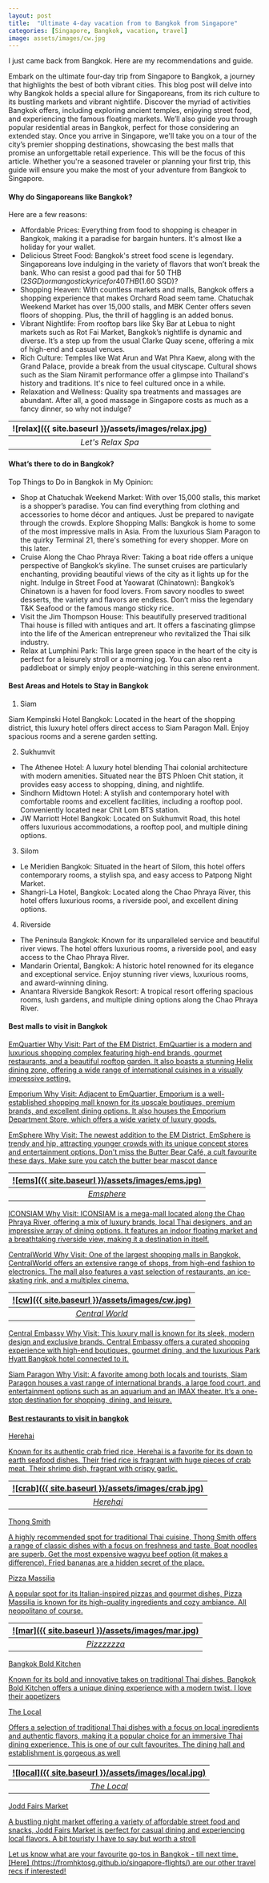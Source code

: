 ```yaml
---
layout: post
title:  "Ultimate 4-day vacation from to Bangkok from Singapore"
categories: [Singapore, Bangkok, vacation, travel]
image: assets/images/cw.jpg
---
```

I just came back from Bangkok. Here are my recommendations and guide.

Embark on the ultimate four-day trip from Singapore to Bangkok, a journey that highlights the best of both vibrant cities. This blog post will delve into why Bangkok holds a special allure for Singaporeans, from its rich culture to its bustling markets and vibrant nightlife. Discover the myriad of activities Bangkok offers, including exploring ancient temples, enjoying street food, and experiencing the famous floating markets. We’ll also guide you through popular residential areas in Bangkok, perfect for those considering an extended stay. Once you arrive in Singapore, we'll take you on a tour of the city’s premier shopping destinations, showcasing the best malls that promise an unforgettable retail experience. This will be the focus of this article. Whether you're a seasoned traveler or planning your first trip, this guide will ensure you make the most of your adventure from Bangkok to Singapore.

#### Why do Singaporeans like Bangkok? 

Here are a few reasons:
+ Affordable Prices: Everything from food to shopping is cheaper in Bangkok, making it a paradise for bargain hunters. It's almost like a holiday for your wallet.
+ Delicious Street Food: Bangkok's street food scene is legendary. Singaporeans love indulging in the variety of flavors that won’t break the bank. Who can resist a good pad thai for 50 THB ($2 SGD) or mango sticky rice for 40 THB ($1.60 SGD)?
+ Shopping Heaven: With countless markets and malls, Bangkok offers a shopping experience that makes Orchard Road seem tame. Chatuchak Weekend Market has over 15,000 stalls, and MBK Center offers seven floors of shopping. Plus, the thrill of haggling is an added bonus.
+ Vibrant Nightlife: From rooftop bars like Sky Bar at Lebua to night markets such as Rot Fai Market, Bangkok’s nightlife is dynamic and diverse. It’s a step up from the usual Clarke Quay scene, offering a mix of high-end and casual venues.
+ Rich Culture: Temples like Wat Arun and Wat Phra Kaew, along with the Grand Palace, provide a break from the usual cityscape. Cultural shows such as the Siam Niramit performance offer a glimpse into Thailand's history and traditions. It's nice to feel cultured once in a while.
+ Relaxation and Wellness: Quality spa treatments and massages are abundant. After all, a good massage in Singapore costs as much as a fancy dinner, so why not indulge?

| ![relax]({{ site.baseurl }}/assets/images/relax.jpg)
|:--:| 
|  *Let's Relax Spa*  |

#### What’s there to do in Bangkok?

Top Things to Do in Bangkok in My Opinion:
+ Shop at Chatuchak Weekend Market: With over 15,000 stalls, this market is a shopper’s paradise. You can find everything from clothing and accessories to home décor and antiques. Just be prepared to navigate through the crowds.
Explore Shopping Malls: Bangkok is home to some of the most impressive malls in Asia. From the luxurious Siam Paragon to the quirky Terminal 21, there's something for every shopper. More on this later.
+ Cruise Along the Chao Phraya River: Taking a boat ride offers a unique perspective of Bangkok’s skyline. The sunset cruises are particularly enchanting, providing beautiful views of the city as it lights up for the night.
Indulge in Street Food at Yaowarat (Chinatown): Bangkok’s Chinatown is a haven for food lovers. From savory noodles to sweet desserts, the variety and flavors are endless. Don’t miss the legendary T&K Seafood or the famous mango sticky rice.
+ Visit the Jim Thompson House: This beautifully preserved traditional Thai house is filled with antiques and art. It offers a fascinating glimpse into the life of the American entrepreneur who revitalized the Thai silk industry.
+ Relax at Lumphini Park: This large green space in the heart of the city is perfect for a leisurely stroll or a morning jog. You can also rent a paddleboat or simply enjoy people-watching in this serene environment.

#### Best Areas and Hotels to Stay in Bangkok

1. Siam

Siam Kempinski Hotel Bangkok: Located in the heart of the shopping district, this luxury hotel offers direct access to Siam Paragon Mall. Enjoy spacious rooms and a serene garden setting.

2. Sukhumvit

+ The Athenee Hotel: A luxury hotel blending Thai colonial architecture with modern amenities. Situated near the BTS Phloen Chit station, it provides easy access to shopping, dining, and nightlife.
+ Sindhorn Midtown Hotel: A stylish and contemporary hotel with comfortable rooms and excellent facilities, including a rooftop pool. Conveniently located near Chit Lom BTS station.
+ JW Marriott Hotel Bangkok: Located on Sukhumvit Road, this hotel offers luxurious accommodations, a rooftop pool, and multiple dining options.

3. Silom

+ Le Meridien Bangkok: Situated in the heart of Silom, this hotel offers contemporary rooms, a stylish spa, and easy access to Patpong Night Market.
+ Shangri-La Hotel, Bangkok: Located along the Chao Phraya River, this hotel offers luxurious rooms, a riverside pool, and excellent dining options.

4. Riverside

+ The Peninsula Bangkok: Known for its unparalleled service and beautiful river views. The hotel offers luxurious rooms, a riverside pool, and easy access to the Chao Phraya River.
+ Mandarin Oriental, Bangkok: A historic hotel renowned for its elegance and exceptional service. Enjoy stunning river views, luxurious rooms, and award-winning dining.
+ Anantara Riverside Bangkok Resort: A tropical resort offering spacious rooms, lush gardens, and multiple dining options along the Chao Phraya River.

#### Best malls to visit in Bangkok

<u>EmQuartier<u>
Why Visit: Part of the EM District, EmQuartier is a modern and luxurious shopping complex featuring high-end brands, gourmet restaurants, and a beautiful rooftop garden. It also boasts a stunning Helix dining zone, offering a wide range of international cuisines in a visually impressive setting.

<u>Emporium<u>
Why Visit: Adjacent to EmQuartier, Emporium is a well-established shopping mall known for its upscale boutiques, premium brands, and excellent dining options. It also houses the Emporium Department Store, which offers a wide variety of luxury goods.

<u>EmSphere<u>
Why Visit: The newest addition to the EM District, EmSphere is trendy and hip, attracting younger crowds with its unique concept stores and entertainment options. Don't miss the Butter Bear Café, a cult favourite these days. Make sure you catch the butter bear mascot dance

| ![ems]({{ site.baseurl }}/assets/images/ems.jpg)
|:--:| 
|  *Emsphere*  |

<u>ICONSIAM<u>
Why Visit: ICONSIAM is a mega-mall located along the Chao Phraya River, offering a mix of luxury brands, local Thai designers, and an impressive array of dining options. It features an indoor floating market and a breathtaking riverside view, making it a destination in itself.

<u>CentralWorld<u>
Why Visit: One of the largest shopping malls in Bangkok, CentralWorld offers an extensive range of shops, from high-end fashion to electronics. The mall also features a vast selection of restaurants, an ice-skating rink, and a multiplex cinema.

| ![cw]({{ site.baseurl }}/assets/images/cw.jpg)
|:--:| 
|  *Central World*  |

<u>Central Embassy<u>
Why Visit: This luxury mall is known for its sleek, modern design and exclusive brands. Central Embassy offers a curated shopping experience with high-end boutiques, gourmet dining, and the luxurious Park Hyatt Bangkok hotel connected to it.

<u>Siam Paragon<u>
Why Visit: A favorite among both locals and tourists, Siam Paragon houses a vast range of international brands, a large food court, and entertainment options such as an aquarium and an IMAX theater. It’s a one-stop destination for shopping, dining, and leisure.

#### Best restaurants to visit in bangkok

<u>Herehai<u>

Known for its authentic crab fried rice, Herehai is a favorite for its down to earth seafood dishes. Their fried rice is fragrant with huge pieces of crab meat. Their shrimp dish, fragrant with crispy garlic.

| ![crab]({{ site.baseurl }}/assets/images/crab.jpg)
|:--:| 
|  *Herehai*  |

<u>Thong Smith<u>

A highly recommended spot for traditional Thai cuisine, Thong Smith offers a range of classic dishes with a focus on freshness and taste. Boat noodles are superb. Get the most expensive wagyu beef option (it makes a difference). Fried bananas are a hidden secret of the place.

<u>Pizza Massilia<u>

A popular spot for its Italian-inspired pizzas and gourmet dishes, Pizza Massilia is known for its high-quality ingredients and cozy ambiance. All neopolitano of course.

| ![mar]({{ site.baseurl }}/assets/images/mar.jpg)
|:--:| 
|  *Pizzzzzza*  |

<u>Bangkok Bold Kitchen<u>

Known for its bold and innovative takes on traditional Thai dishes, Bangkok Bold Kitchen offers a unique dining experience with a modern twist. I love their appetizers

<u>The Local<u>

Offers a selection of traditional Thai dishes with a focus on local ingredients and authentic flavors, making it a popular choice for an immersive Thai dining experience. This is one of our cult favourites. The dining hall and establishment is gorgeous as well

| ![local]({{ site.baseurl }}/assets/images/local.jpg)
|:--:| 
|  *The Local*  |

<u>Jodd Fairs Market<u>

A bustling night market offering a variety of affordable street food and snacks, Jodd Fairs Market is perfect for casual dining and experiencing local flavors. A bit touristy I have to say but worth a stroll

Let us know what are your favourite go-tos in Bangkok - till next time. [Here] (https://fromhktosg.github.io/singapore-flights/) are our other travel recs if interested!
